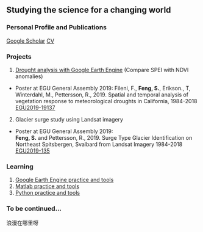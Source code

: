 ## Studying the science for a changing world
### Personal Profile and Publications
[Google Scholar](https://scholar.google.com/citations?user=hMKGuKwAAAAJ&hl=en) 
[CV](https://github.com/fsn1995/fsn1995.github.io/blob/master/doc/CV_Shunan%20Feng.pdf)  
### Projects
1. [Drought analysis with Google Earth Engine](https://github.com/fsn1995/Drought-Analysis) (Compare SPEI with NDVI anomalies) 
- Poster at EGU General Assembly 2019:
Fileni, F., **Feng, S.**, Erikson., T, Winterdahl, M., Pettersson, R., 2019. Spatial and temporal analysis of vegetation response to meteorological droughts in California, 1984-2018 [EGU2019-19137](https://github.com/fsn1995/Drought-Analysis/blob/master/doc/EGU2019-19137_Drought%20Analysis.pdf)

2. Glacier surge study using Landsat imagery
- Poster at EGU General Assembly 2019:  
**Feng, S.** and Pettersson, R., 2019. Surge Type Glacier Identification on Northeast Spitsbergen, Svalbard from Landsat Imagery 1984-2018 [EGU2019-135](https://github.com/fsn1995/fsn1995.github.io/blob/master/doc/Conference/EGU2019-135_Glacier%20Surge_Shunan.pdf)

### Learning
1. [Google Earth Engine practice and tools](https://github.com/fsn1995/Fun-with-Google-Earth-Engine)
2. [Matlab practice and tools](https://github.com/fsn1995/MatlabFSN)
3. [Python practice and tools](https://github.com/fsn1995/PythonFSN)

### To be continued...
浪漫在哪里呀